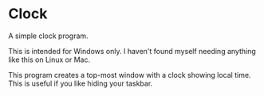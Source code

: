 # Clock

A simple clock program.

This is intended for Windows only. I haven't found myself needing anything like this on Linux or Mac.

This program creates a top-most window with a clock showing local time. This is useful if you like hiding your taskbar.

